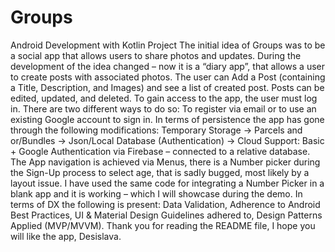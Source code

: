 # Groups
Android Development with Kotlin Project 
The initial idea of Groups was to be a social app that allows users to share photos and updates. During the development of the idea changed – now it is a “diary app”, that allows a user to create posts with associated photos.
The user can Add a Post (containing a Title, Description, and Images) and see a list of created post. Posts can be edited, updated, and deleted. 
To gain access to the app, the user must log in. There are two different ways to do so: To register via email or to use an existing Google account to sign in. 
In terms of persistence the app has gone through the following modifications: Temporary Storage -> Parcels and or/Bundles -> Json/Local Database (Authentication) -> Cloud Support: Basic + Google Authentication via Firebase – connected to a relative database.
The App navigation is achieved via Menus, there is a Number picker during the Sign-Up process to select age, that is sadly bugged, most likely by a layout issue. I have used the same code for integrating a Number Picker in a blank app and it is working – which I will showcase during the demo. 
In terms of DX the following is present: Data Validation, Adherence to Android Best Practices, UI & Material Design Guidelines adhered to, Design Patterns Applied (MVP/MVVM).
Thank you for reading the README file, I hope you will like the app,
Desislava.





